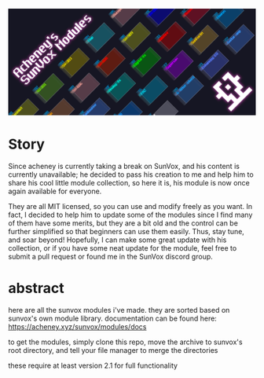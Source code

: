 ![acheney module collection](acheney_modules_new_cover_image.png)

# Story
Since acheney is currently taking a break on SunVox, and his content is currently unavailable; he decided to pass his creation to me and help him to share his cool little module collection, so here it is, his module is now once again available for everyone.

They are all MIT licensed, so you can use and modify freely as you want. In fact, I decided to help him to update some of the modules since I find many of them have some merits, but they are a bit old and the control can be further simplified so that beginners can use them easily. Thus, stay tune, and soar beyond! Hopefully, I can make some great update with his collection, or if you have some neat update for the module, feel free to submit a pull request or found me in the SunVox discord group.

# abstract

here are all the sunvox modules i've made. they are sorted based on sunvox's own module library. documentation can be found here: https://acheney.xyz/sunvox/modules/docs

to get the modules, simply clone this repo, move the archive to sunvox's root directory, and tell your file manager to merge the directories

these require at least version 2.1 for full functionality






